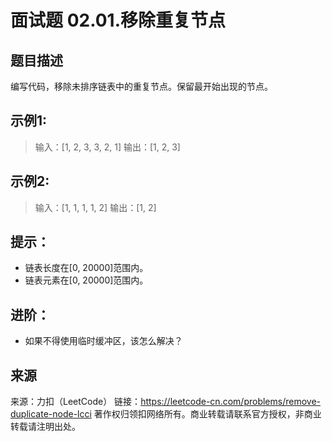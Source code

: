 # 面试题 02.01.移除重复节点

## 题目描述
编写代码，移除未排序链表中的重复节点。保留最开始出现的节点。

## 示例1:

> 输入：[1, 2, 3, 3, 2, 1]
> 输出：[1, 2, 3]

## 示例2:

> 输入：[1, 1, 1, 1, 2]
> 输出：[1, 2]

## 提示：
- 链表长度在[0, 20000]范围内。
- 链表元素在[0, 20000]范围内。

## 进阶：
- 如果不得使用临时缓冲区，该怎么解决？

## 来源
来源：力扣（LeetCode）
链接：https://leetcode-cn.com/problems/remove-duplicate-node-lcci
著作权归领扣网络所有。商业转载请联系官方授权，非商业转载请注明出处。